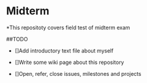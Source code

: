 Midterm
=========
 *This repositoty covers field test of midterm exam

 ##TODO 
 
  * []Add introductory text file about myself 
  
  * []Write some wiki page about this repository 
  
  * []Open, refer, close issues, milestones and projects 
  

